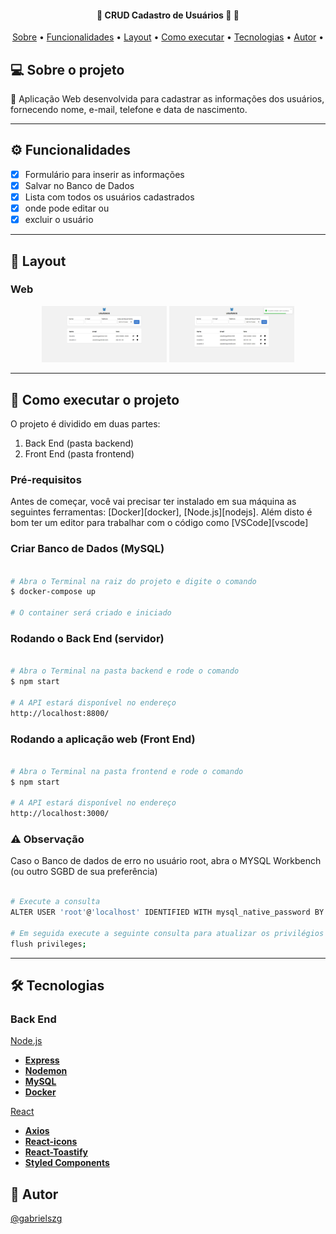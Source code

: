 <h4 align="center"> 
	🚧 CRUD Cadastro de Usuários 🚀 🚧
</h4>

<p align="center">
 <a href="#-sobre-o-projeto">Sobre</a> •
 <a href="#-funcionalidades">Funcionalidades</a> •
 <a href="#-layout">Layout</a> • 
 <a href="#-como-executar-o-projeto">Como executar</a> • 
 <a href="#-tecnologias">Tecnologias</a> • 
 <a href="#-autor">Autor</a> • 
</p>

## 💻 Sobre o projeto

🧺 Aplicação Web desenvolvida para cadastrar as informações dos usuários, fornecendo nome, e-mail, telefone e data de nascimento.   

---

## ⚙️ Funcionalidades

- [x] Formulário para inserir as informações
- [x] Salvar no Banco de Dados
- [x] Lista com todos os usuários cadastrados
- [x] onde pode editar ou
- [x] excluir o usuário

---

## 🎨 Layout
  
  ### Web

  <p align="center">
    <img alt="Home" src="./frontend/src/assets/screen1.JPG" width="200px">
    <img alt="Detalhes" src="./frontend/src/assets/screen2.JPG" width="200px">	
  </p>

---

## 🚀 Como executar o projeto

O projeto é dividido em duas partes:
1. Back End (pasta backend) 
2. Front End (pasta frontend)

### Pré-requisitos

Antes de começar, você vai precisar ter instalado em sua máquina as seguintes ferramentas:
[Docker][docker], [Node.js][nodejs]. 
Além disto é bom ter um editor para trabalhar com o código como [VSCode][vscode]

### Criar Banco de Dados (MySQL)

```bash

# Abra o Terminal na raiz do projeto e digite o comando 
$ docker-compose up

# O container será criado e iniciado


```

### Rodando o Back End (servidor)

```bash

# Abra o Terminal na pasta backend e rode o comando 
$ npm start

# A API estará disponível no endereço
http://localhost:8800/ 


```

### Rodando a aplicação web (Front End)

```bash

# Abra o Terminal na pasta frontend e rode o comando 
$ npm start

# A API estará disponível no endereço
http://localhost:3000/


```

### ⚠ Observação

Caso o Banco de dados de erro no usuário root, abra o MYSQL Workbench (ou outro SGBD de sua preferência)

```bash

# Execute a consulta 
ALTER USER 'root'@'localhost' IDENTIFIED WITH mysql_native_password BY 'senha';

# Em seguida execute a seguinte consulta para atualizar os privilégios
flush privileges;


```

---

## 🛠 Tecnologias

### Back End

[Node.js](https://nodejs.org/pt-br)

-   **[Express](https://expressjs.com/pt-br/)**
-   **[Nodemon](https://www.npmjs.com/package/nodemon)**
-   **[MySQL](https://www.mysql.com/)**
-   **[Docker](https://www.docker.com/)**

[React](https://react.dev/)

-   **[Axios](https://axios-http.com/ptbr/docs/intro)**
-   **[React-icons](https://react-icons.github.io/react-icons/)**
-   **[React-Toastify](https://www.npmjs.com/package/react-toastify)**
-   **[Styled Components](https://styled-components.com/)**

## 🦸 Autor

<a href="https://github.com/gabrielszg">
  <p>@gabrielszg</p>
</a>
